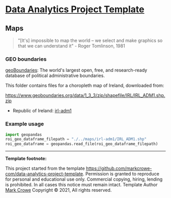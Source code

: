 
# [Data Analytics Project Template](./../../..)

## Maps

> "\[It's\] impossible to map the world – we select and make graphics so that we can understand it" - Roger Tomlinson, 1981

### GEO boundaries

[geoBoundaries](https://www.geoboundaries.org/): The world's largest open, free, and research-ready database of political administrative boundaries.

This folder contains files for a choropleth map of Ireland, downloaded from:

<https://www.geoboundaries.org/data/1_3_3/zip/shapefile/IRL/IRL_ADM1.shp.zip>

- Republic of Ireland: [irl-adm1](irl-adm1)

### Example usage

```python
import geopandas
roi_geo_dataframe_filepath = "./../maps/irl-adm1/IRL_ADM1.shp"
roi_geo_dataframe = geopandas.read_file(roi_geo_dataframe_filepath)
```

---
**Template footnote:**

This project started from the template <https://github.com/markcrowe-com/data-analytics-project-template>. Permission is granted to reproduce for personal and educational use only. Commercial copying, hiring, lending is prohibited. In all cases this notice must remain intact. Template Author [Mark Crowe](https://github.com/markcrowe-com/) Copyright &copy; 2021, All rights reserved.
